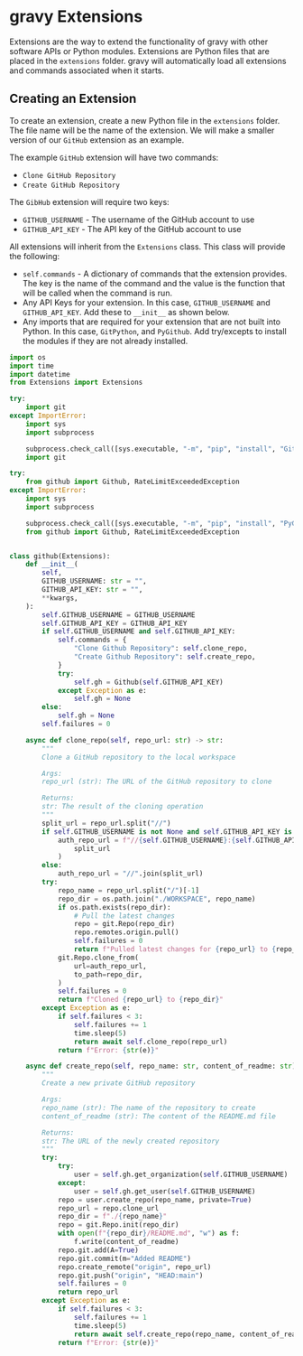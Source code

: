 # gravy Extensions

Extensions are the way to extend the functionality of gravy with other software APIs or Python modules. Extensions are Python files that are placed in the `extensions` folder. gravy will automatically load all extensions and commands associated when it starts.

## Creating an Extension

To create an extension, create a new Python file in the `extensions` folder. The file name will be the name of the extension. We will make a smaller version of our `GitHub` extension as an example.

The example `GitHub` extension will have two commands:

- `Clone GitHub Repository`
- `Create GitHub Repository`

The `GibHub` extension will require two keys:

- `GITHUB_USERNAME` - The username of the GitHub account to use
- `GITHUB_API_KEY` - The API key of the GitHub account to use

All extensions will inherit from the `Extensions` class. This class will provide the following:

- `self.commands` - A dictionary of commands that the extension provides. The key is the name of the command and the value is the function that will be called when the command is run.
- Any API Keys for your extension. In this case, `GITHUB_USERNAME` and `GITHUB_API_KEY`. Add these to `__init__` as shown below.
- Any imports that are required for your extension that are not built into Python. In this case, `GitPython`, and `PyGithub`. Add try/excepts to install the modules if they are not already installed.

```python
import os
import time
import datetime
from Extensions import Extensions

try:
    import git
except ImportError:
    import sys
    import subprocess

    subprocess.check_call([sys.executable, "-m", "pip", "install", "GitPython"])
    import git

try:
    from github import Github, RateLimitExceededException
except ImportError:
    import sys
    import subprocess

    subprocess.check_call([sys.executable, "-m", "pip", "install", "PyGithub"])
    from github import Github, RateLimitExceededException


class github(Extensions):
    def __init__(
        self,
        GITHUB_USERNAME: str = "",
        GITHUB_API_KEY: str = "",
        **kwargs,
    ):
        self.GITHUB_USERNAME = GITHUB_USERNAME
        self.GITHUB_API_KEY = GITHUB_API_KEY
        if self.GITHUB_USERNAME and self.GITHUB_API_KEY:
            self.commands = {
                "Clone Github Repository": self.clone_repo,
                "Create Github Repository": self.create_repo,
            }
            try:
                self.gh = Github(self.GITHUB_API_KEY)
            except Exception as e:
                self.gh = None
        else:
            self.gh = None
        self.failures = 0

    async def clone_repo(self, repo_url: str) -> str:
        """
        Clone a GitHub repository to the local workspace

        Args:
        repo_url (str): The URL of the GitHub repository to clone

        Returns:
        str: The result of the cloning operation
        """
        split_url = repo_url.split("//")
        if self.GITHUB_USERNAME is not None and self.GITHUB_API_KEY is not None:
            auth_repo_url = f"//{self.GITHUB_USERNAME}:{self.GITHUB_API_KEY}@".join(
                split_url
            )
        else:
            auth_repo_url = "//".join(split_url)
        try:
            repo_name = repo_url.split("/")[-1]
            repo_dir = os.path.join("./WORKSPACE", repo_name)
            if os.path.exists(repo_dir):
                # Pull the latest changes
                repo = git.Repo(repo_dir)
                repo.remotes.origin.pull()
                self.failures = 0
                return f"Pulled latest changes for {repo_url} to {repo_dir}"
            git.Repo.clone_from(
                url=auth_repo_url,
                to_path=repo_dir,
            )
            self.failures = 0
            return f"Cloned {repo_url} to {repo_dir}"
        except Exception as e:
            if self.failures < 3:
                self.failures += 1
                time.sleep(5)
                return await self.clone_repo(repo_url)
            return f"Error: {str(e)}"

    async def create_repo(self, repo_name: str, content_of_readme: str) -> str:
        """
        Create a new private GitHub repository

        Args:
        repo_name (str): The name of the repository to create
        content_of_readme (str): The content of the README.md file

        Returns:
        str: The URL of the newly created repository
        """
        try:
            try:
                user = self.gh.get_organization(self.GITHUB_USERNAME)
            except:
                user = self.gh.get_user(self.GITHUB_USERNAME)
            repo = user.create_repo(repo_name, private=True)
            repo_url = repo.clone_url
            repo_dir = f"./{repo_name}"
            repo = git.Repo.init(repo_dir)
            with open(f"{repo_dir}/README.md", "w") as f:
                f.write(content_of_readme)
            repo.git.add(A=True)
            repo.git.commit(m="Added README")
            repo.create_remote("origin", repo_url)
            repo.git.push("origin", "HEAD:main")
            self.failures = 0
            return repo_url
        except Exception as e:
            if self.failures < 3:
                self.failures += 1
                time.sleep(5)
                return await self.create_repo(repo_name, content_of_readme)
            return f"Error: {str(e)}"
```
